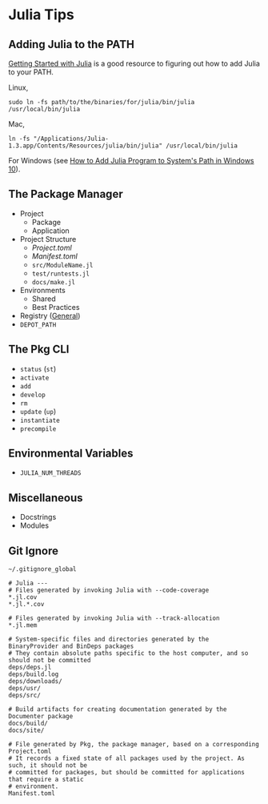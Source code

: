 # Julia Tips

## Adding Julia to the PATH

[Getting Started with Julia](https://en.wikibooks.org/wiki/Introducing_Julia/Getting_started#Getting_started) is a good resource to figuring out how to add Julia to your PATH.

Linux,
```
sudo ln -fs path/to/the/binaries/for/julia/bin/julia /usr/local/bin/julia
```

Mac,
```
ln -fs "/Applications/Julia-1.3.app/Contents/Resources/julia/bin/julia" /usr/local/bin/julia
```

For Windows (see [How to Add Julia Program to System's Path in Windows 10](https://www.youtube.com/watch?v=UDvviyjdJFU)).

## The Package Manager

- Project
  - Package
  - Application
- Project Structure
  - *Project.toml*
  - *Manifest.toml*
  - `src/ModuleName.jl`
  - `test/runtests.jl`
  - `docs/make.jl`
- Environments
  - Shared
  - Best Practices
- Registry ([General](https://github.com/JuliaRegistries/General))
- `DEPOT_PATH`


## The Pkg CLI

- `status` (`st`)
- `activate`
- `add`
- `develop`
- `rm`
- `update` (`up`)
- `instantiate`
- `precompile`

## Environmental Variables
- `JULIA_NUM_THREADS`

## Miscellaneous
- Docstrings
- Modules

## Git Ignore
`~/.gitignore_global`

```
# Julia ---
# Files generated by invoking Julia with --code-coverage
*.jl.cov
*.jl.*.cov

# Files generated by invoking Julia with --track-allocation
*.jl.mem

# System-specific files and directories generated by the BinaryProvider and BinDeps packages
# They contain absolute paths specific to the host computer, and so should not be committed
deps/deps.jl
deps/build.log
deps/downloads/
deps/usr/
deps/src/

# Build artifacts for creating documentation generated by the Documenter package
docs/build/
docs/site/

# File generated by Pkg, the package manager, based on a corresponding Project.toml
# It records a fixed state of all packages used by the project. As such, it should not be
# committed for packages, but should be committed for applications that require a static
# environment.
Manifest.toml
```

